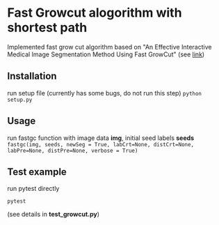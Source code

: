 # Fast Growcut alogorithm with shortest path 

Implemented fast grow cut algorithm based on "An Effective Interactive Medical Image Segmentation Method Using Fast GrowCut" (see [link](https://nac.spl.harvard.edu/files/nac/files/zhu-miccai2014.pdf))

## Installation
run setup file (currently has some bugs, do not run this step)
```python setup.py```

## Usage
run fastgc function with image data **img**, initial seed labels **seeds**
```fastgc(img, seeds, newSeg = True, labCrt=None, distCrt=None, labPre=None, distPre=None, verbose = True)```

## Test example
run pytest directly

```pytest```

(see details in **test_growcut.py**)